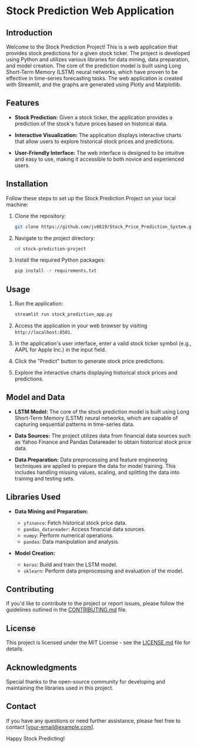 # Stock Prediction Web Application

## Introduction

Welcome to the Stock Prediction Project! This is a web application that provides stock predictions for a given stock ticker. The project is developed using Python and utilizes various libraries for data mining, data preparation, and model creation. The core of the prediction model is built using Long Short-Term Memory (LSTM) neural networks, which have proven to be effective in time-series forecasting tasks. The web application is created with Streamlit, and the graphs are generated using Plotly and Matplotlib.

## Features

- **Stock Prediction:** Given a stock ticker, the application provides a prediction of the stock's future prices based on historical data.

- **Interactive Visualization:** The application displays interactive charts that allow users to explore historical stock prices and predictions.

- **User-Friendly Interface:** The web interface is designed to be intuitive and easy to use, making it accessible to both novice and experienced users.

## Installation

Follow these steps to set up the Stock Prediction Project on your local machine:

1. Clone the repository:

   ```bash
   git clone https://github.com/jv0619/Stock_Price_Prediction_System.git
   ```

2. Navigate to the project directory:

   ```bash
   cd stock-prediction-project
   ```

3. Install the required Python packages:

   ```bash
   pip install -r requirements.txt
   ```

## Usage

1. Run the application:

   ```bash
   streamlit run stock_prediction_app.py
   ```

2. Access the application in your web browser by visiting `http://localhost:8501`.

3. In the application's user interface, enter a valid stock ticker symbol (e.g., AAPL for Apple Inc.) in the input field.

4. Click the "Predict" button to generate stock price predictions.

5. Explore the interactive charts displaying historical stock prices and predictions.

## Model and Data

- **LSTM Model:** The core of the stock prediction model is built using Long Short-Term Memory (LSTM) neural networks, which are capable of capturing sequential patterns in time-series data.

- **Data Sources:** The project utilizes data from financial data sources such as Yahoo Finance and Pandas Datareader to obtain historical stock price data.

- **Data Preparation:** Data preprocessing and feature engineering techniques are applied to prepare the data for model training. This includes handling missing values, scaling, and splitting the data into training and testing sets.

## Libraries Used

- **Data Mining and Preparation:**
  - `yfinance`: Fetch historical stock price data.
  - `pandas_datareader`: Access financial data sources.
  - `numpy`: Perform numerical operations.
  - `pandas`: Data manipulation and analysis.

- **Model Creation:**
  - `keras`: Build and train the LSTM model.
  - `sklearn`: Perform data preprocessing and evaluation of the model.

## Contributing

If you'd like to contribute to the project or report issues, please follow the guidelines outlined in the [CONTRIBUTING.md](CONTRIBUTING.md) file.

## License

This project is licensed under the MIT License - see the [LICENSE.md](LICENSE.md) file for details.

## Acknowledgments

Special thanks to the open-source community for developing and maintaining the libraries used in this project.

## Contact

If you have any questions or need further assistance, please feel free to contact [your-email@example.com].

Happy Stock Predicting!
